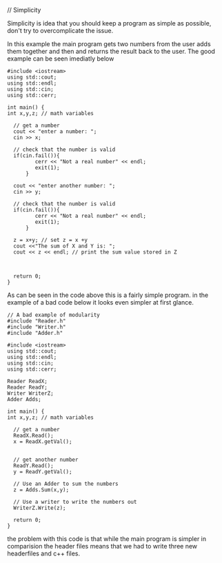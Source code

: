 // Simplicity

Simplicity is idea that you should keep a program as simple as possible, don't try to overcomplicate the issue.

In this example the main program gets two numbers from the user adds them together and then and returns the result back to the user. The good example can be seen imediatly below
```
#include <iostream>
using std::cout;
using std::endl;
using std::cin;
using std::cerr;

int main() {
int x,y,z; // math variables
 
  // get a number
  cout << "enter a number: ";
  cin >> x;

  // check that the number is valid
  if(cin.fail()){ 
         cerr << "Not a real number" << endl;
         exit(1);         
      }

  cout << "enter another number: ";
  cin >> y;

  // check that the number is valid
  if(cin.fail()){                
         cerr << "Not a real number" << endl;
         exit(1);         
      }

  z = x+y; // set z = x +y
  cout <<"The sum of X and Y is: ";
  cout << z << endl; // print the sum value stored in Z



  return 0;
}
```
As can be seen in the code above this is a fairly simple program. in the example of a bad code below it looks even simpler at first glance.
```
// A bad example of modularity
#include "Reader.h"
#include "Writer.h"
#include "Adder.h"

#include <iostream>
using std::cout;
using std::endl;
using std::cin;
using std::cerr;

Reader ReadX;
Reader ReadY;
Writer WriterZ;
Adder Adds;

int main() {
int x,y,z; // math variables
 
  // get a number
  ReadX.Read();
  x = ReadX.getVal();


  // get another number
  ReadY.Read();
  y = ReadY.getVal();
 
  // Use an Adder to sum the numbers
  z = Adds.Sum(x,y);

  // Use a writer to write the numbers out
  WriterZ.Write(z);

  return 0;
}
```
the problem with this code is that while the main program is simpler in comparision the header files means that we had to write three new headerfiles and c++ files.
